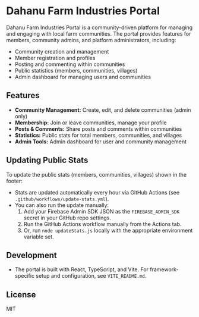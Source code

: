 # Dahanu Farm Industries Portal

Dahanu Farm Industries Portal is a community-driven platform for managing and engaging with local farm communities. The portal provides features for members, community admins, and platform administrators, including:

- Community creation and management
- Member registration and profiles
- Posting and commenting within communities
- Public statistics (members, communities, villages)
- Admin dashboard for managing users and communities

## Features

- **Community Management:** Create, edit, and delete communities (admin only)
- **Membership:** Join or leave communities, manage your profile
- **Posts & Comments:** Share posts and comments within communities
- **Statistics:** Public stats for total members, communities, and villages
- **Admin Tools:** Admin dashboard for user and community management

## Updating Public Stats

To update the public stats (members, communities, villages) shown in the footer:

- Stats are updated automatically every hour via GitHub Actions (see `.github/workflows/update-stats.yml`).
- You can also run the update manually:
  1. Add your Firebase Admin SDK JSON as the `FIREBASE_ADMIN_SDK` secret in your GitHub repo settings.
  2. Run the GitHub Actions workflow manually from the Actions tab.
  3. Or, run `node updateStats.js` locally with the appropriate environment variable set.

## Development

- The portal is built with React, TypeScript, and Vite. For framework-specific setup and configuration, see `VITE_README.md`.

## License

MIT
